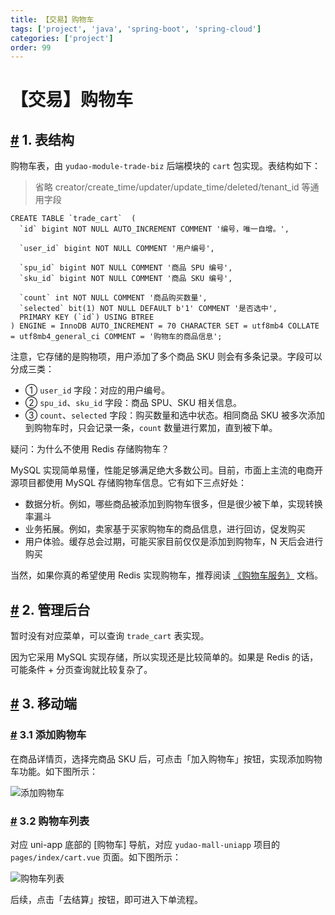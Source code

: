 ```yaml
---
title: 【交易】购物车
tags: ['project', 'java', 'spring-boot', 'spring-cloud']
categories: ['project']
order: 99
---
```

# 【交易】购物车

## [#](#_1-表结构) 1. 表结构

 购物车表，由 `yudao-module-trade-biz` 后端模块的 `cart` 包实现。表结构如下：


> 省略 creator/create\_time/updater/update\_time/deleted/tenant\_id 等通用字段


```
CREATE TABLE `trade_cart`  (
  `id` bigint NOT NULL AUTO_INCREMENT COMMENT '编号，唯一自增。',

  `user_id` bigint NOT NULL COMMENT '用户编号',

  `spu_id` bigint NOT NULL COMMENT '商品 SPU 编号',
  `sku_id` bigint NOT NULL COMMENT '商品 SKU 编号',

  `count` int NOT NULL COMMENT '商品购买数量',
  `selected` bit(1) NOT NULL DEFAULT b'1' COMMENT '是否选中',
  PRIMARY KEY (`id`) USING BTREE
) ENGINE = InnoDB AUTO_INCREMENT = 70 CHARACTER SET = utf8mb4 COLLATE = utf8mb4_general_ci COMMENT = '购物车的商品信息';

```
注意，它存储的是购物项，用户添加了多个商品 SKU 则会有多条记录。字段可以分成三类：

 * ① `user_id` 字段：对应的用户编号。
* ② `spu_id`、`sku_id` 字段：商品 SPU、SKU 相关信息。
* ③ `count`、`selected` 字段：购买数量和选中状态。相同商品 SKU 被多次添加到购物车时，只会记录一条，`count` 数量进行累加，直到被下单。

 疑问：为什么不使用 Redis 存储购物车？

 MySQL 实现简单易懂，性能足够满足绝大多数公司。目前，市面上主流的电商开源项目都使用 MySQL 存储购物车信息。它有如下三点好处：

 * 数据分析。例如，哪些商品被添加到购物车很多，但是很少被下单，实现转换率漏斗
* 业务拓展。例如，卖家基于买家购物车的商品信息，进行回访，促发购买
* 用户体验。缓存总会过期，可能买家目前仅仅是添加到购物车，N 天后会进行购买

 当然，如果你真的希望使用 Redis 实现购物车，推荐阅读 [《购物车服务》](http://skrshop.tech/#/src/shopping/cart?id=%e8%b4%ad%e7%89%a9%e8%bd%a6%e6%9c%8d%e5%8a%a1) 文档。

 ## [#](#_2-管理后台) 2. 管理后台

 暂时没有对应菜单，可以查询 `trade_cart` 表实现。

 因为它采用 MySQL 实现存储，所以实现还是比较简单的。如果是 Redis 的话，可能条件 + 分页查询就比较复杂了。

 ## [#](#_3-移动端) 3. 移动端

 ### [#](#_3-1-添加购物车) 3.1 添加购物车

 在商品详情页，选择完商品 SKU 后，可点击「加入购物车」按钮，实现添加购物车功能。如下图所示：

 ![添加购物车](https://cloud.iocoder.cn/img/%E5%95%86%E5%9F%8E%E6%89%8B%E5%86%8C/%E8%B4%AD%E7%89%A9%E8%BD%A6/%E7%A7%BB%E5%8A%A8%E7%AB%AF-%E6%B7%BB%E5%8A%A0%E8%B4%AD%E7%89%A9%E8%BD%A6.png)

 ### [#](#_3-2-购物车列表) 3.2 购物车列表

 对应 uni-app 底部的 [购物车] 导航，对应 `yudao-mall-uniapp` 项目的 `pages/index/cart.vue` 页面。如下图所示：

 ![购物车列表](https://cloud.iocoder.cn/img/%E5%95%86%E5%9F%8E%E6%89%8B%E5%86%8C/%E8%B4%AD%E7%89%A9%E8%BD%A6/%E7%A7%BB%E5%8A%A8%E7%AB%AF-%E8%B4%AD%E7%89%A9%E8%BD%A6%E5%88%97%E8%A1%A8.png)

 后续，点击「去结算」按钮，即可进入下单流程。

